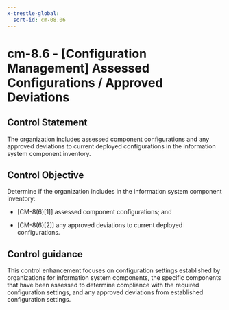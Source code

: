```yaml
---
x-trestle-global:
  sort-id: cm-08.06
---
```


# cm-8.6 - \[Configuration Management\] Assessed Configurations / Approved Deviations

## Control Statement

The organization includes assessed component configurations and any approved deviations to current deployed configurations in the information system component inventory.

## Control Objective

Determine if the organization includes in the information system component inventory:

- \[CM-8(6)[1]\] assessed component configurations; and

- \[CM-8(6)[2]\] any approved deviations to current deployed configurations.

## Control guidance

This control enhancement focuses on configuration settings established by organizations for information system components, the specific components that have been assessed to determine compliance with the required configuration settings, and any approved deviations from established configuration settings.
